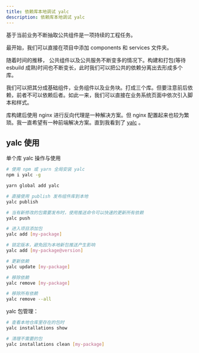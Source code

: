 ```yaml
---
title: 依赖库本地调试 yalc
description: 依赖库本地调试 yalc
---
```


基于当前业务不断抽取公共组件是一项持续的工程任务。

最开始，我们可以直接在项目中添加 components 和 services 文件夹。

随着时间的推移， 公共组件以及公共服务不断变多的情况下。构建和打包(等待 esbuild 成熟)时间也不断变长，此时我们可以把公共的依赖分离出去形成多个库。

我们可以把其分成基础组件，业务组件以及业务块。打成三个库。但要注意前后依赖，前者不可以依赖后者。如此一来，我们可以直接在业务系统页面中依次引入脚本和样式。

库构建后使用 nginx 进行反向代理是一种解决方案。但 nginx 配置起来也较为繁琐。我一直希望有一种前端解决方案。直到我看到了 [yalc](https://github.com/wclr/yalc) 。

## yalc 使用

单个库 yalc 操作与使用

```bash
# 使用 npm 或 yarn 全局安装 yalc
npm i yalc -g

yarn global add yalc

# 直接使用 publish 发布组件库到本地
yalc publish

# 当有新修改的包需要发布时，使用推送命令可以快速的更新所有依赖
yalc push

# 进入项目添加包
yalc add [my-package]

# 锁定版本，避免因为本地新包推送产生影响
yalc add [my-package@version]

# 更新依赖
yalc update [my-package]

# 移除依赖
yalc remove [my-package]

# 移除所有依赖
yalc remove --all
```

yalc 包管理：

```bash
# 查看本地仓库里存在的包时
yalc installations show

# 清理不需要的包
yalc installations clean [my-package]
```
